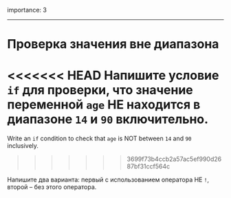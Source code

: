 importance: 3

---

# Проверка значения вне диапазона

<<<<<<< HEAD
Напишите условие `if` для проверки, что значение переменной `age` НЕ находится в диапазоне `14` и `90` включительно.
=======
Write an `if` condition to check that `age` is NOT between `14` and `90` inclusively.
>>>>>>> 3699f73b4ccb2a57ac5ef990d2687bf31ccf564c

Напишите два варианта: первый с использованием оператора НЕ `!`, второй – без этого оператора.
